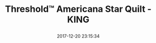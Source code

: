 ---
title: > #shorten me
  Threshold™ Americana Star Quilt - KING
name: >
  Threshold™ Americana Star Quilt - KING
date: "2017-12-20 23:15:34"
buy_now: "https://www.amazon.com/ThresholdTM-Americana-Star-Quilt-KING/dp/B011B2HH8S?SubscriptionId=AKIAIA5RBQIWQVTCUEUQ&tag=coldcutdeals-20&linkCode=xm2&camp=2025&creative=165953&creativeASIN=B011B2HH8S"
description_markdown: >-

  - 1 Quilt

  - size 104X92

  - 100% cotton


tweet_id_str: "943620923059572736"
price: "$88.99"
list_price: ""
deal_price: ""
you_save: ""
asin: "B011B2HH8S"
image: "https://images-na.ssl-images-amazon.com/images/I/51a8yHlGB-L.jpg"
---
